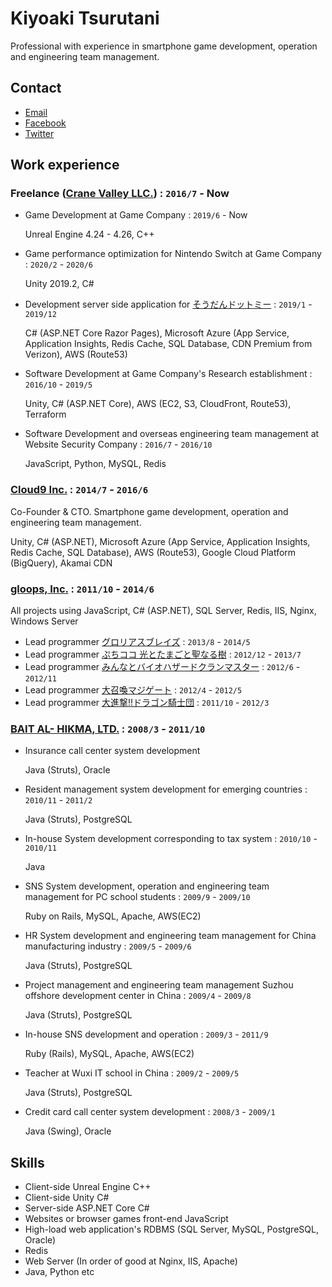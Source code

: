 # Kiyoaki Tsurutani
Professional with experience in smartphone game development, operation and engineering team management.

## Contact

* [Email](mailto:kiyoaki.tsurutani@gmail.com)
* [Facebook](https://www.facebook.com/k.tsurutani)
* [Twitter](https://twitter.com/k_tsurutani)

## Work experience

### Freelance ([Crane Valley LLC.](https://www.crane-valley.co.jp/)) : `2016/7` - Now

* Game Development at Game Company : `2019/6` - Now

   Unreal Engine 4.24 - 4.26, C++

* Game performance optimization for Nintendo Switch at Game Company : `2020/2` - `2020/6`

  Unity 2019.2, C#

* Development server side application for [そうだんドットミー](https://www.google.com/search?q=%E3%81%9D%E3%81%86%E3%81%A0%E3%82%93%E3%83%89%E3%83%83%E3%83%88%E3%83%9F%E3%83%BC) : `2019/1` - `2019/12`

  C# (ASP.NET Core Razor Pages), Microsoft Azure (App Service, Application Insights, Redis Cache, SQL Database, CDN Premium from Verizon), AWS (Route53)

* Software Development at Game Company's Research establishment : `2016/10` - `2019/5`

  Unity, C# (ASP.NET Core), AWS (EC2, S3, CloudFront, Route53), Terraform

* Software Development and overseas engineering team management at Website Security Company : `2016/7` - `2016/10`

  JavaScript, Python, MySQL, Redis

### [Cloud9 Inc.](https://cloud9-plus.com/) : `2014/7` - `2016/6`

Co-Founder & CTO. Smartphone game development, operation and engineering team management.

  Unity, C# (ASP.NET), Microsoft Azure (App Service, Application Insights, Redis Cache, SQL Database), AWS (Route53), Google Cloud Platform (BigQuery), Akamai CDN

### [gloops, Inc.](https://www.google.com/search?q=gloops) : `2011/10` - `2014/6`

All projects using JavaScript, C# (ASP.NET), SQL Server, Redis, IIS, Nginx, Windows Server

* Lead programmer [グロリアスブレイズ](https://www.google.com/search?q=グロリアスブレイズ) : `2013/8` - `2014/5`
* Lead programmer [ぷちココ 光とたまごと聖なる樹](https://www.google.com/search?q=ぷちココ+光とたまごと聖なる樹) : `2012/12` - `2013/7`
* Lead programmer [みんなとバイオハザードクランマスター](https://www.google.com/search?q=みんなとバイオハザードクランマスター) : `2012/6` - `2012/11`
* Lead programmer [大召喚マジゲート](https://www.google.com/search?q=大召喚マジゲート) : `2012/4` - `2012/5`
* Lead programmer [大進撃!!ドラゴン騎士団](https://www.google.com/search?q=大進撃!!ドラゴン騎士団) : `2011/10` - `2012/3`

### [BAIT AL- HIKMA, LTD.](https://www.bai.co.jp/) : `2008/3` - `2011/10`

* Insurance call center system development

  Java (Struts), Oracle

* Resident management system development for emerging countries : `2010/11` - `2011/2`

  Java (Struts), PostgreSQL

* In-house System development corresponding to tax system : `2010/10` - `2010/11`

  Java

* SNS System development, operation and engineering team management for PC school students : `2009/9` - `2009/10`

  Ruby on Rails, MySQL, Apache, AWS(EC2)

* HR System development and engineering team management for China manufacturing industry : `2009/5` - `2009/6`

  Java (Struts), PostgreSQL

* Project management and engineering team management Suzhou offshore development center in China : `2009/4` - `2009/8`

  Java (Struts), PostgreSQL

* In-house SNS development and operation : `2009/3` - `2011/9`

  Ruby (Rails), MySQL, Apache, AWS(EC2)

* Teacher at Wuxi IT school in China : `2009/2` - `2009/5`

  Java (Struts), PostgreSQL

* Credit card call center system development : `2008/3` - `2009/1`

  Java (Swing), Oracle

## Skills

* Client-side Unreal Engine C++
* Client-side Unity C#
* Server-side ASP.NET Core C#
* Websites or browser games front-end JavaScript
* High-load web application's RDBMS (SQL Server, MySQL, PostgreSQL, Oracle)
* Redis
* Web Server (In order of good at Nginx, IIS, Apache)
* Java, Python etc

